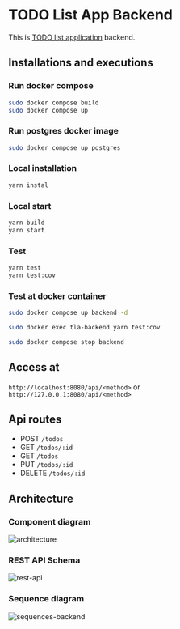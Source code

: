 # TODO List App Backend

This is [TODO list application](https://github.com/async-devil/todo-list-app-template) backend.

## Installations and executions

### Run docker compose

```bash
sudo docker compose build
sudo docker compose up
```

### Run postgres docker image

```bash
sudo docker compose up postgres
```

### Local installation

```bash
yarn instal
```

### Local start

```bash
yarn build
yarn start
```

### Test

```bash
yarn test
yarn test:cov
```

### Test at docker container

```bash
sudo docker compose up backend -d

sudo docker exec tla-backend yarn test:cov

sudo docker compose stop backend
```

## Access at

`http://localhost:8080/api/<method>` or `http://127.0.0.1:8080/api/<method>`

## Api routes

- POST `/todos`
- GET `/todos/:id`
- GET `/todos`
- PUT `/todos/:id`
- DELETE `/todos/:id`

## Architecture

### Component diagram

![architecture](http://www.plantuml.com/plantuml/proxy?cache=no&src=https://raw.githubusercontent.com/async-devil/todo-list-app-template/master/docs/architecture.puml)

### REST API Schema

![rest-api](http://www.plantuml.com/plantuml/proxy?cache=no&src=https://raw.githubusercontent.com/async-devil/todo-list-app-template/master/docs/rest-api.puml)

### Sequence diagram

![sequences-backend](http://www.plantuml.com/plantuml/proxy?cache=no&src=https://raw.githubusercontent.com/async-devil/todo-list-app-template/master/docs/sequences-backend.puml)
